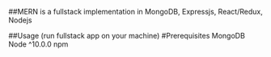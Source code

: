 ##MERN is a fullstack implementation in MongoDB, Expressjs, React/Redux, Nodejs

##Usage (run fullstack app on your machine)
#Prerequisites
MongoDB
Node ^10.0.0
npm
